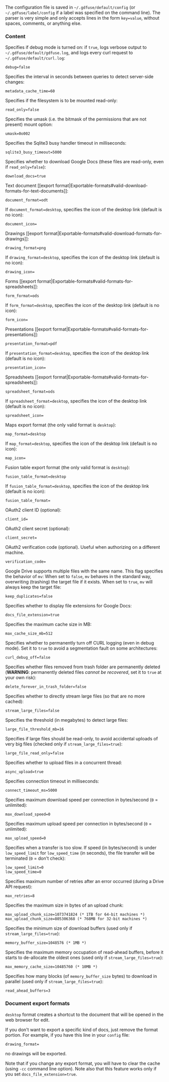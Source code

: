 The configuration file is saved in `~/.gdfuse/default/config` (or `~/.gdfuse/label/config` if a label was specified on the command line). The parser is very simple and only accepts lines in the form `key=value`, without spaces, comments, or anything else.

### Content

Specifies if debug mode is turned on: if `true`, logs verbose output to `~/.gdfuse/default/gdfuse.log`, and logs every curl request to `~/.gdfuse/default/curl.log`:

    debug=false

Specifies the interval in seconds between queries to detect server-side changes:

    metadata_cache_time=60

Specifies if the filesystem is to be mounted read-only:

    read_only=false

Specifies the umask (i.e. the bitmask of  the  permissions  that  are  not present) mount option:

    umask=0o002

Specifies the Sqlite3 busy handler timeout in milliseconds:

    sqlite3_busy_timeout=5000

Specifies whether to download Google Docs (these files are read-only, even if `read_only=false`):

    download_docs=true

Text document [[export format|Exportable-formats#valid-download-formats-for-text-documents]]:

    document_format=odt

If `document_format=desktop`, specifies the icon of the desktop link (default is no icon):

    document_icon=

Drawings [[export format|Exportable-formats#valid-download-formats-for-drawings]]:

    drawing_format=png

If `drawing_format=desktop`, specifies the icon of the desktop link (default is no icon):

    drawing_icon=

Forms [[export format|Exportable-formats#valid-formats-for-spreadsheets]]:

    form_format=ods

If `form_format=desktop`, specifies the icon of the desktop link (default is no icon):

    form_icon=

Presentations [[export format|Exportable-formats#valid-formats-for-presentations]]:

    presentation_format=pdf

If `presentation_format=desktop`, specifies the icon of the desktop link (default is no icon):

    presentation_icon=

Spreadsheets [[export format|Exportable-formats#valid-formats-for-spreadsheets]]:

    spreadsheet_format=ods

If `spreadsheet_format=desktop`, specifies the icon of the desktop link (default is no icon):

    spreadsheet_icon=

Maps export format (the only valid format is `desktop`):

    map_format=desktop

If `map_format=desktop`, specifies the icon of the desktop link (default is no icon):

    map_icon=

Fusion table export format (the only valid format is `desktop`):

    fusion_table_format=desktop

If `fusion_table_format=desktop`, specifies the icon of the desktop link (default is no icon):

    fusion_table_format=

OAuth2 client ID (optional):

    client_id=

OAuth2 client secret (optional):

    client_secret=

OAuth2 verification code (optional). Useful when authorizing on a different machine.

    verification_code=

Google Drive supports multiple files with the same name. This flag specifies
the behavior of `mv`: When set to `false`, `mv` behaves in the standard way,
overwriting (trashing) the target file if it exists. When set to `true`, `mv`
will always keep the target file:

    keep_duplicates=false

Specifies whether to display file extensions for Google Docs:

    docs_file_extension=true

Specifies the maximum cache size in MB:

    max_cache_size_mb=512

Specifies whether to permanently turn off CURL logging (even in debug mode). Set it to `true` to avoid a segmentation fault on some architectures:

    curl_debug_off=false

Specifies whether files removed from trash folder are permanently deleted (**WARNING**: permanently deleted files *cannot be recovered*, set it to `true` at your own risk):

    delete_forever_in_trash_folder=false

Specifies whether to directly stream large files (so that are no more cached):

    stream_large_files=false

Specifies the threshold (in megabytes) to detect large files:

    large_file_threshold_mb=16

Specifies if large files should be read-only, to avoid accidental uploads of very big files (checked only if `stream_large_files=true`):

    large_file_read_only=false

Specifies whether to upload files in a concurrent thread:

    async_upload=true

Specifies connection timeout in milliseconds:

    connect_timeout_ms=5000

Specifies maximum download speed per connection in bytes/second (`0` = unlimited):

    max_download_speed=0

Specifies maximum upload speed per connection in bytes/second (`0` = unlimited):

    max_upload_speed=0

Specifies when a transfer is too slow. If speed (in bytes/second) is under `low_speed_limit` for `low_speed_time` (in seconds), the file transfer will be terminated (`0` = don't check):

    low_speed_limit=0
    low_speed_time=0

Specifies maximum number of retries after an error occurred (during a Drive API request):

    max_retries=8

Specifies the maximum size in bytes of an upload chunk:

    max_upload_chunk_size=1073741824 (* 1TB for 64-bit machines *)
    max_upload_chunk_size=805306368 (* 768MB for 32-bit machines *)

Specifies the minimum size of download buffers (used only if `stream_large_files=true`):

    memory_buffer_size=1048576 (* 1MB *)

Specifies the maximum memory occupation of read-ahead buffers, before it starts to de-allocate the oldest ones (used only if `stream_large_files=true`):

    max_memory_cache_size=10485760 (* 10MB *)

Specifies how many blocks (of `memory_buffer_size` bytes) to download in parallel (used only if `stream_large_files=true`):

    read_ahead_buffers=3

### Document export formats

`desktop` format creates a shortcut to the document that will be opened in the web browser for edit.

If you don't want to export a specific kind of docs, just remove the format portion. For example, if you have this line in your `config` file:

    drawing_format=

no drawings will be exported.

Note that if you change any export format, you will have to clear the cache (using `-cc` command line option). Note also that this feature works only if you set `docs_file_extension=true`.
